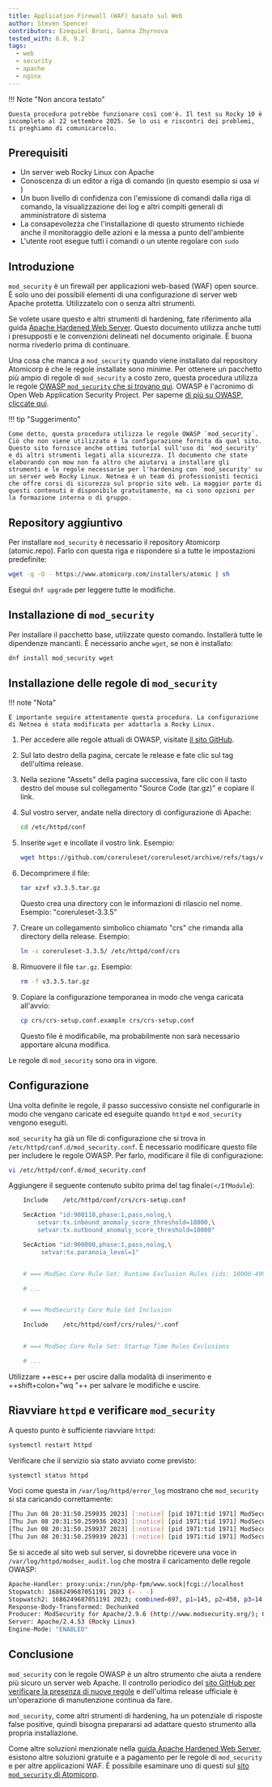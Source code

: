```yaml
---
title: Application Firewall (WAF) basato sul Web
author: Steven Spencer
contributors: Ezequiel Bruni, Ganna Zhyrnova
tested_with: 8.8, 9.2
tags:
  - web
  - security
  - apache
  - nginx
---
```

  
!!! Note "Non ancora testato"

    Questa procedura potrebbe funzionare così com'è. Il test su Rocky 10 è incompleto al 22 settembre 2025. Se lo usi e riscontri dei problemi, ti preghiamo di comunicarcelo.

## Prerequisiti

* Un server web Rocky Linux con Apache
* Conoscenza di un editor a riga di comando (in questo esempio si usa _vi_ )
* Un buon livello di confidenza con l'emissione di comandi dalla riga di comando, la visualizzazione dei log e altri compiti generali di amministratore di sistema
* La consapevolezza che l'installazione di questo strumento richiede anche il monitoraggio delle azioni e la messa a punto dell'ambiente
* L'utente root esegue tutti i comandi o un utente regolare con `sudo`

## Introduzione

`mod_security` è un firewall per applicazioni web-based (WAF) open source. È solo uno dei possibili elementi di una configurazione di server web Apache protetta. Utilizzatelo con o senza altri strumenti.

Se volete usare questo e altri strumenti di hardening, fate riferimento alla guida [Apache Hardened Web Server](index.md). Questo documento utilizza anche tutti i presupposti e le convenzioni delineati nel documento originale. È buona norma rivederlo prima di continuare.

Una cosa che manca a `mod_security` quando viene installato dal repository Atomicorp è che le regole installate sono minime. Per ottenere un pacchetto più ampio di regole di `mod_security` a costo zero, questa procedura utilizza le regole [OWASP `mod_security` che si trovano qui](https://coreruleset.org/). OWASP è l'acronimo di Open Web Application Security Project. Per saperne [di più su OWASP, cliccate qui](https://owasp.org/).

!!! tip "Suggerimento"

    Come detto, questa procedura utilizza le regole OWASP `mod_security`. Ciò che non viene utilizzato è la configurazione fornita da quel sito. Questo sito fornisce anche ottimi tutorial sull'uso di `mod_security' e di altri strumenti legati alla sicurezza. Il documento che state elaborando con mow non fa altro che aiutarvi a installare gli strumenti e le regole necessarie per l'hardening con `mod_security' su un server web Rocky Linux. Netnea è un team di professionisti tecnici che offre corsi di sicurezza sul proprio sito web. La maggior parte di questi contenuti è disponibile gratuitamente, ma ci sono opzioni per la formazione interna o di gruppo.

## Repository aggiuntivo

Per installare `mod_security` è necessario il repository Atomicorp (atomic.repo). Farlo con questa riga e rispondere sì a tutte le impostazioni predefinite:

```bash
wget -q -O - https://www.atomicorp.com/installers/atomic | sh
```

Esegui `dnf upgrade` per leggere tutte le modifiche.

## Installazione di `mod_security`

Per installare il pacchetto base, utilizzate questo comando. Installerà tutte le dipendenze mancanti. È necessario anche `wget`, se non è installato:

```bash
dnf install mod_security wget
```

## Installazione delle regole di `mod_security`

!!! note "Nota"

    È importante seguire attentamente questa procedura. La configurazione di Netnea è stata modificata per adattarla a Rocky Linux.

1. Per accedere alle regole attuali di OWASP, visitate [il sito GitHub](https://github.com/coreruleset/coreruleset).

2. Sul lato destro della pagina, cercate le release e fate clic sul tag dell'ultima release.

3. Nella sezione "Assets" della pagina successiva, fare clic con il tasto destro del mouse sul collegamento "Source Code (tar.gz)" e copiare il link.

4. Sul vostro server, andate nella directory di configurazione di Apache:

    ```bash
    cd /etc/httpd/conf
    ```

5. Inserite `wget` e incollate il vostro link. Esempio:

    ```bash
    wget https://github.com/coreruleset/coreruleset/archive/refs/tags/v3.3.5.tar.gz
    ```

6. Decomprimere il file:

    ```bash
    tar xzvf v3.3.5.tar.gz
    ```

    Questo crea una directory con le informazioni di rilascio nel nome. Esempio: "coreruleset-3.3.5"

7. Creare un collegamento simbolico chiamato "crs" che rimanda alla directory della release. Esempio:

    ```bash
    ln -s coreruleset-3.3.5/ /etc/httpd/conf/crs
    ```

8. Rimuovere il file `tar.gz`. Esempio:

    ```bash
    rm -f v3.3.5.tar.gz
    ```

9. Copiare la configurazione temporanea in modo che venga caricata all'avvio:

    ```bash
    cp crs/crs-setup.conf.example crs/crs-setup.conf
    ```

    Questo file è modificabile, ma probabilmente non sarà necessario apportare alcuna modifica.

Le regole di `mod_security` sono ora in vigore.

## Configurazione

Una volta definite le regole, il passo successivo consiste nel configurarle in modo che vengano caricate ed eseguite quando `httpd` e `mod_security` vengono eseguiti.

`mod_security` ha già un file di configurazione che si trova in `/etc/httpd/conf.d/mod_security.conf`. È necessario modificare questo file per includere le regole OWASP. Per farlo, modificare il file di configurazione:

```bash
vi /etc/httpd/conf.d/mod_security.conf
```

Aggiungere il seguente contenuto subito prima del tag finale`(</IfModule`):

```bash
    Include    /etc/httpd/conf/crs/crs-setup.conf

    SecAction "id:900110,phase:1,pass,nolog,\
        setvar:tx.inbound_anomaly_score_threshold=10000,\
        setvar:tx.outbound_anomaly_score_threshold=10000"

    SecAction "id:900000,phase:1,pass,nolog,\
         setvar:tx.paranoia_level=1"


    # === ModSec Core Rule Set: Runtime Exclusion Rules (ids: 10000-49999)

    # ...


    # === ModSecurity Core Rule Set Inclusion

    Include    /etc/httpd/conf/crs/rules/*.conf


    # === ModSec Core Rule Set: Startup Time Rules Exclusions

    # ...
```

Utilizzare ++esc++ per uscire dalla modalità di inserimento e ++shift+colon+"wq "++ per salvare le modifiche e uscire.

## Riavviare `httpd` e verificare `mod_security`

A questo punto è sufficiente riavviare `httpd`:

```bash
systemctl restart httpd
```

Verificare che il servizio sia stato avviato come previsto:

```bash
systemctl status httpd
```

Voci come questa in `/var/log/httpd/error_log` mostrano che `mod_security` si sta caricando correttamente:

```bash
[Thu Jun 08 20:31:50.259935 2023] [:notice] [pid 1971:tid 1971] ModSecurity: PCRE compiled version="8.44 "; loaded version="8.44 2020-02-12"
[Thu Jun 08 20:31:50.259936 2023] [:notice] [pid 1971:tid 1971] ModSecurity: LUA compiled version="Lua 5.4"
[Thu Jun 08 20:31:50.259937 2023] [:notice] [pid 1971:tid 1971] ModSecurity: YAJL compiled version="2.1.0"
[Thu Jun 08 20:31:50.259939 2023] [:notice] [pid 1971:tid 1971] ModSecurity: LIBXML compiled version="2.9.13"
```

Se si accede al sito web sul server, si dovrebbe ricevere una voce in `/var/log/httpd/modsec_audit.log` che mostra il caricamento delle regole OWASP:

```bash
Apache-Handler: proxy:unix:/run/php-fpm/www.sock|fcgi://localhost
Stopwatch: 1686249687051191 2023 (- - -)
Stopwatch2: 1686249687051191 2023; combined=697, p1=145, p2=458, p3=14, p4=45, p5=35, sr=22, sw=0, l=0, gc=0
Response-Body-Transformed: Dechunked
Producer: ModSecurity for Apache/2.9.6 (http://www.modsecurity.org/); OWASP_CRS/3.3.4.
Server: Apache/2.4.53 (Rocky Linux)
Engine-Mode: "ENABLED"
```

## Conclusione

`mod_security` con le regole OWASP è un altro strumento che aiuta a rendere più sicuro un server web Apache. Il controllo periodico del [sito GitHub per verificare la presenza di nuove regole](https://github.com/coreruleset/coreruleset) e dell'ultima release ufficiale è un'operazione di manutenzione continua da fare.

`mod_security`, come altri strumenti di hardening, ha un potenziale di risposte false positive, quindi bisogna prepararsi ad adattare questo strumento alla propria installazione.

Come altre soluzioni menzionate nella [guida Apache Hardened Web Server](index.md), esistono altre soluzioni gratuite e a pagamento per le regole di `mod_security` e per altre applicazioni WAF. È possibile esaminare uno di questi sul [sito `mod_security` di Atomicorp](https://atomicorp.com/atomic-modsecurity-rules/).
